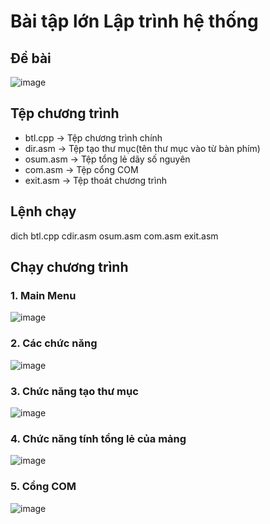 # Bài tập lớn Lập trình hệ thống
## Đề bài
![image](https://github.com/dangvancong23012002/btl_assembly/assets/145835610/29b8d699-4343-4372-909c-93b675d75eed)
## Tệp chương trình 
- btl.cpp -> Tệp chương trình chính
- dir.asm -> Tệp tạo thư mục(tên thư mục vào từ bàn phím)
- osum.asm -> Tệp tổng lẻ dãy số nguyên
- com.asm -> Tệp cổng COM
- exit.asm -> Tệp thoát chương trình 
## Lệnh chạy
dich btl.cpp cdir.asm osum.asm com.asm exit.asm
## Chạy chương trình
### 1. Main Menu
![image](https://github.com/dangvancong23012002/btl_assembly/assets/111124018/e695aaa3-245a-4890-af5e-96a247411020)
### 2. Các chức năng
![image](https://github.com/dangvancong23012002/btl_assembly/assets/111124018/ab0ddf3b-052d-4a3c-a37a-b0b688649495)
### 3. Chức năng tạo thư mục
![image](https://github.com/dangvancong23012002/btl_assembly/assets/111124018/d63adcce-1e2a-4a7a-be44-e5dfdd1df356)
### 4. Chức năng tính tổng lẻ của mảng
![image](https://github.com/user-attachments/assets/222880e3-0323-4c12-9329-671d8f905007)
### 5. Cổng COM
![image](https://github.com/user-attachments/assets/3d9360ab-c548-490f-b177-fd381b9a1d9d)






